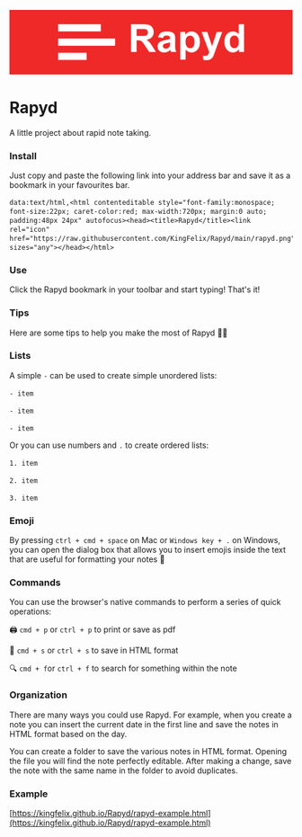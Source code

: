 ![Rapyd](./rapyd-cover.png)

# Rapyd
A little project about rapid note taking.

### Install
Just copy and paste the following link into your address bar and save it as a bookmark in your favourites bar.

    data:text/html,<html contenteditable style="font-family:monospace; font-size:22px; caret-color:red; max-width:720px; margin:0 auto; padding:48px 24px" autofocus><head><title>Rapyd</title><link rel="icon" href="https://raw.githubusercontent.com/KingFelix/Rapyd/main/rapyd.png" sizes="any"></head></html>

### Use
Click the Rapyd bookmark in your toolbar and start typing! That's it! 

### Tips

Here are some tips to help you make the most of Rapyd 👍🏻

### Lists

A simple `-` can be used to create simple unordered lists:

`- item`

`- item`

`- item`

Or you can use numbers and `.` to create ordered lists:

`1. item`

`2. item`

`3. item`

### Emoji

By pressing `ctrl + cmd + space` on Mac or `Windows key + .` on Windows, you can open the dialog box that allows you to insert emojis inside the text that are useful for formatting your notes 📝


### Commands

You can use the browser's native commands to perform a series of quick operations:

🖨  `cmd + p` or `ctrl + p` to print or save as pdf

💾  `cmd + s` or `ctrl + s` to save in HTML format

🔍  `cmd + f`or  `ctrl + f` to search for something within the note

### Organization

There are many ways you could use Rapyd. For example, when you create a note you can insert the current date in the first line and save the notes in HTML format based on the day.

You can create a folder to save the various notes in HTML format. Opening the file you will find the note perfectly editable. After making a change, save the note with the same name in the folder to avoid duplicates.

### Example

[https://kingfelix.github.io/Rapyd/rapyd-example.html](https://kingfelix.github.io/Rapyd/rapyd-example.html)
